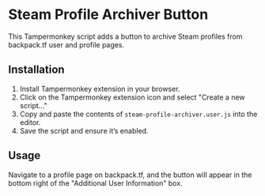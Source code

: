 # Steam Profile Archiver Button

This Tampermonkey script adds a button to archive Steam profiles from backpack.tf user and profile pages.

## Installation

1. Install Tampermonkey extension in your browser.
2. Click on the Tampermonkey extension icon and select "Create a new script..."
3. Copy and paste the contents of `steam-profile-archiver.user.js` into the editor.
4. Save the script and ensure it’s enabled.

## Usage

Navigate to a profile page on backpack.tf, and the button will appear in the bottom right of the "Additional User Information" box.
